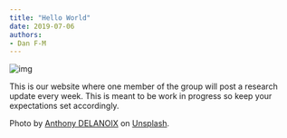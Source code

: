 ```yaml
---
title: "Hello World"
date: 2019-07-06
authors:
- Dan F-M
---
```


![img](/fig/2019-07-06.jpg)

This is our website where one member of the group will post a research update every week.
This is meant to be work in progress so keep your expectations set accordingly.

Photo by [Anthony DELANOIX](https://unsplash.com/@anthonydelanoix) on [Unsplash](https://unsplash.com).

